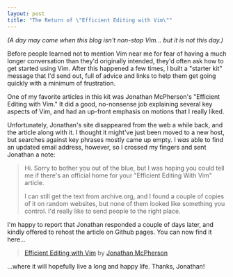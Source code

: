 ```yaml
---
layout: post
title: "The Return of \"Efficient Editing with Vim\""
---
```


_(A day may come when this blog isn't non-stop Vim... but it is not this day.)_

Before people learned not to mention Vim near me for fear of having a much longer conversation than they'd originally intended, they'd often ask how to get started using Vim. After this happened a few times, I built a "starter kit" message that I'd send out, full of advice and links to help them get going quickly with a minimum of frustration.

One of my favorite articles in this kit was Jonathan McPherson's "Efficient Editing with Vim." It did a good, no-nonsense job explaining several key aspects of Vim, and had an up-front emphasis on motions that I really liked.

Unfortunately, Jonathan's site disappeared from the web a while back, and the article along with it. I thought it might've just been moved to a new host, but searches against key phrases mostly came up empty. I _was_ able to find an updated email address, however, so I crossed my fingers and sent Jonathan a note:

> Hi. Sorry to bother you out of the blue, but I was hoping you could
> tell me if there's an official home for your "Efficient Editing With
> Vim" article.
>
> I can still get the text from archive.org, and I found a couple of
> copies of it on random websites, but none of them looked like
> something you control. I'd really like to send people to the right
> place.

I'm happy to report that Jonathan responded a couple of days later, and kindly offered to rehost the article on Github pages. You can now find it here...

> [Efficient Editing with Vim](http://jmcphers.github.io/articles/efficient-editing.html)
> by [Jonathan McPherson](https://twitter.com/jmcphers)

...where it will hopefully live a long and happy life. Thanks, Jonathan!


